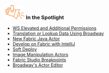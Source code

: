 ### ![](images/spotlight.png) In the Spotlight



<ul>
<li><a href="/community/spotlight/20220814_ws_permissions.md">WS Elevated and Additional Permissions</a></li>
<li><a href="/community/spotlight/20220314_lookup_actor.md">Translation or Lookup Data Using Broadway</a></li>
<li><a href="/community/spotlight/20210826_fabric_java_lib.md">New Fabric Java Actor</a></li>
<li><a href="/community/spotlight/20210822_fabric_intelliJ.md">Develop on Fabric with IntelliJ</a></li>
<li><a href="/community/spotlight/20210722_soft_deploy.md">Soft Deploy</a></li>
<li><a href="/community/spotlight/20210701_image_manipulation_actors.md">Image Manipulation Actors</a></li>
<li><a href="/community/spotlight/20210630_fabric_studio_breakpoints.md">Fabric Studio Breakpoints</a></li>
<li><a href="/community/spotlight/20210527_actor_editor.md">Broadway's Actor Editor</a></li>
</ul>


